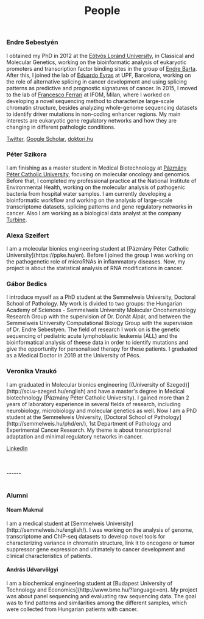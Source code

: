 ﻿---
layout: page
title: People
permalink: /people/
order: 3
---

<h3>Endre Sebestyén</h3>

I obtained my PhD in 2012 at the [Eötvös Loránd
University](https://www.elte.hu/en/), in Classical and Molecular Genetics,
working on the bioinformatic analysis of eukaryotic promoters and transcription
factor binding sites in the group of [Endre Barta](https://abc.naik.hu/en/organizational-units/abc-department-of-genomics-agricultural-genomics-and-bioinformatics).
After this, I joined the lab of [Eduardo Eyras](http://comprna.upf.edu/) at UPF,
Barcelona, working on the role of alternative splicing in cancer development and
using splicing patterns as predictive and prognostic signatures of cancer. In
2015, I moved to the lab of [Francesco Ferrari](https://www.ifom.eu/en/cancer-research/research-labs/research-lab-ferrari.php)
at IFOM, Milan, where I worked on developing a novel sequencing method to
characterize large-scale chromatin structure, besides analyzing whole-genome
sequencing datasets to identify driver mutations in non-coding enhancer regions.
My main interests are eukaryotic gene regulatory networks and how they are
changing in different pathologic conditions.

[Twitter](https://twitter.com/endre_sebestyen),
[Google Scholar](https://scholar.google.com/citations?hl=en&user=EFq-0McAAAAJ&view_op=list_works&sortby=pubdate),
[doktori.hu](https://doktori.hu/index.php?menuid=192&lang=EN&sz_ID=30562)

<h3>Péter Szikora</h3>

I am finishing as a master student in Medical Biotechnology at [Pázmány Péter Catholic
University](https://itk.ppke.hu/en), focusing on molecular oncology and genomics.
Before that, I completed my professional practice at the National Institute of
Environmental Health, working on the molecular analysis of pathogenic bacteria
from hospital water samples. I am currently developing a bioinformatic workflow
and working on the analysis of large-scale transcriptome datasets, splicing patterns
and gene regulatory networks in cancer. Also I am working as a biological data analyst
at the company [Turbine](https://turbine.ai/).

<h3>Alexa Szeifert</h3>
I am a molecular bionics engineering student at [Pázmány Péter Catholic
University](https://ppke.hu/en). Before I joined the group I was working on the 
pathogenetic role of microRNAs in inflammatory diseases. Now, my project is 
about the statistical analysis of RNA modifications in cancer.

<h3>Gábor Bedics</h3>
I introduce myself as a PhD student at the Semmelweis University, Doctoral
School of Pathology. My work is divided to two groups: the Hungarian Academy of
Sciences - Semmelweis University Molecular Oncohematology Research Group with
the supervision of Dr. Donát Alpár, and between the Semmelweis University
Computational Biology Group with the supervision of Dr. Endre Sebestyén. The
field of research I work on is the genetic sequencing of pediatric acute
lymphoblastic leukemia (ALL) and the bioinformatical analysis of theese data in
order to identify mutations and give the opportunity for personalised therapy
for these patients. I graduated as a Medical Doctor in 2019 at the University
of Pécs.

<h3>Veronika Vraukó</h3>
I am graduated in Molecular bionics engineering [(University of Szeged)](http://sci.u-szeged.hu/english) 
and have a master's degree in Medical biotechnology (Pázmány Péter Catholic University).
I gained more than 2 years of laboratory experience in several fields of research, 
including neurobiology, microbiology and molecular genetics as well. Now I am 
a PhD student at the Semmelweis University, [Doctoral School of Pathology](http://semmelweis.hu/phd/en/), 
1st Department of Pathology and Experimental Cancer Research. My theme is about 
transcriptional adaptation and minimal regulatory networks in cancer. 

[LinkedIn](https://www.linkedin.com/in/veronika-vrauko/)

<br />
<br />
------
<br />
<br />

<h3>Alumni</h3>

<h4>Noam Makmal</h4>
I am a medical student at [Semmelweis University](http://semmelweis.hu/english/).
I was working on the analysis of genome, transcriptome and ChIP-seq datasets to
develop novel tools for characterizing variance in chromatin structure, link it
to oncogene or tumor suppressor gene expression and ultimately to cancer
development and clinical characteristics of patients.

<h4>András Udvarvölgyi</h4>
I am a biochemical engineering student at [Budapest University of Technology and
Economics](http://www.bme.hu/?language=en).  My project was about panel
sequencing and evaluating raw sequencing data. The goal was to find patterns and
similarities among the different samples, which were collected from Hungarian
patients with cancer.
